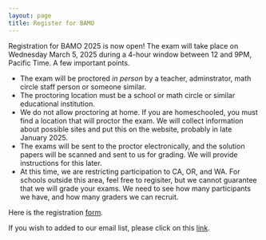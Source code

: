 ```yaml
---
layout: page
title: Register for BAMO
---
```


Registration for BAMO 2025 is now open! The exam will take place on Wednesday March 5, 2025 during a 4-hour window between 12 and 9PM, Pacific Time. A few important points.
* The exam will be proctored *in person* by a teacher, adminstrator, math circle staff person or someone similar.
* The proctoring location must be a school or math circle or similar educational institution.
* We do not allow proctoring at home. If you are homeschooled, you must find a location that will proctor the exam. We will collect information about possible sites and put this on the website, probably in late January 2025.
* The exams will be sent to the proctor electronically, and the solution papers will be scanned and sent to us for grading. We will provide instructions for this later.
* At this time, we are restricting participation to CA, OR, and WA. For schools outside this area, feel free to regisiter, but we cannot guarantee that we will grade your exams. We need to see how many participants we have, and how many graders we can recruit.

Here is the registration [form](https://forms.gle/1ty8mSnwkAEFm8p98).

 If you wish to added to our email list, please click on this [link](https://forms.gle/DAg6jVvo983qEZ45A).

